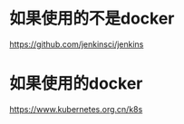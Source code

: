 # 如果使用的不是docker
https://github.com/jenkinsci/jenkins

# 如果使用的docker
https://www.kubernetes.org.cn/k8s
